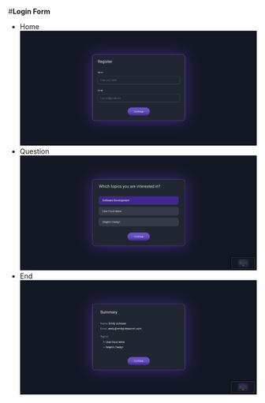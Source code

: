 #**Login Form**

- Home
  ![Home](./hinh/hinh3.png)
- Question
  ![Home](./hinh/hinh2.png)
- End
  ![Home](./hinh/hinh1.png)
